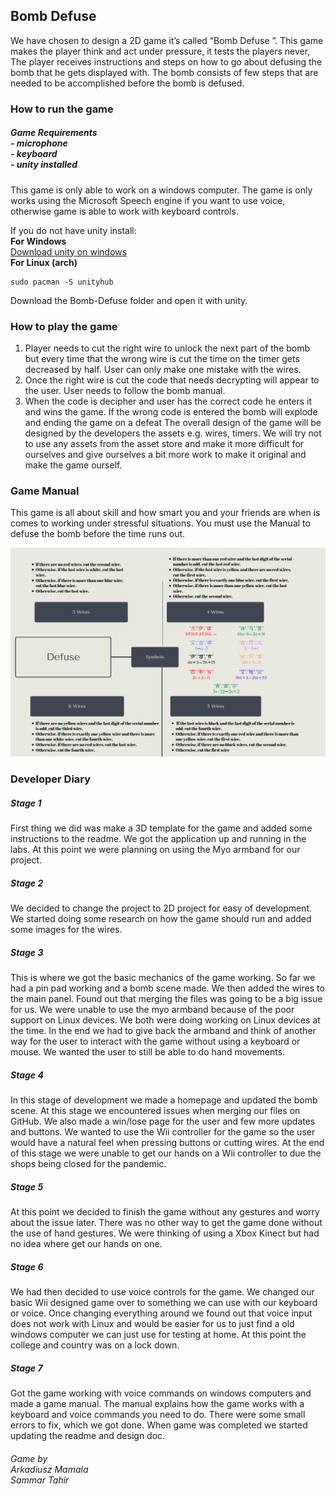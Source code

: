 ## Bomb Defuse
We have chosen to design a 2D game it’s called “Bomb Defuse ”. This game makes the player think and act under pressure, it tests the players never, The player receives instructions and steps on how to go about defusing the bomb that he gets displayed with. The bomb consists of few steps that are needed to be accomplished before the bomb is defused.

### How to run the game
##### Game Requirements <br>- microphone <br>- keyboard <br>- unity installed

This game is only able to work on a windows computer. The game is only works using the Microsoft Speech engine if you want to use voice, otherwise game is able to work with keyboard controls.

If you do not have unity install:
<br>
**For Windows**
<br>
[Download unity on windows](https://unity3d.com/get-unity/download)
<br>
**For Linux (arch)**
```
sudo pacman -S unityhub 
```

Download the Bomb-Defuse folder and open it with unity. 

### How to play the game
1. Player needs to cut the right wire to unlock the next part of the bomb but every time that the wrong wire is cut the time on
the timer gets decreased by half. User can only make one mistake with the wires.
2. Once the right wire is cut the code that needs decrypting will appear to the user. User needs to follow the bomb manual.
3. When the code is decipher and user has the correct code he enters it and wins the game. If the wrong code is entered the
bomb will explode and ending the game on a defeat
The overall design of the game will be designed by the developers the assets e.g. wires, timers. We will try not to use any assets
from the asset store and make it more difficult for ourselves and give ourselves a bit more work to make it original and make the
game ourself.

### Game Manual 
This game is all about skill and how smart you and your friends are when is comes to working under stressful situations. You must use the Manual to defuse the bomb before the time runs out. 

![Game Manual](Bomb-Defuse/Project/Assets/assets/manual.png "manual")

### Developer Diary
##### Stage 1
First thing we did was make a 3D template for the game and added some instructions to the readme. We got the application up and running in the labs. At this point we were planning on using the Myo armband for our project.
##### Stage 2
We decided to change the project to 2D project for easy of development. We started doing some research on how the game
should run and added some images for the wires.
##### Stage 3
This is where we got the basic mechanics of the game working. So far we had a pin pad working and a bomb scene made. We
then added the wires to the main panel. Found out that merging the files was going to be a big issue for us. We were unable to
use the myo armband because of the poor support on Linux devices. We both were doing working on Linux devices at the time.
In the end we had to give back the armband and think of another way for the user to interact with the game without using a
keyboard or mouse. We wanted the user to still be able to do hand movements.
##### Stage 4
In this stage of development we made a homepage and updated the bomb scene. At this stage we encountered issues when
merging our files on GitHub. We also made a win/lose page for the user and few more updates and buttons. We wanted to use
the Wii controller for the game so the user would have a natural feel when pressing buttons or cutting wires. At the end of this
stage we were unable to get our hands on a Wii controller to due the shops being closed for the pandemic.
##### Stage 5
At this point we decided to finish the game without any gestures and worry about the issue later. There was no other way to get
the game done without the use of hand gestures. We were thinking of using a Xbox Kinect but had no idea where get our hands
on one.
##### Stage 6
We had then decided to use voice controls for the game. We changed our basic Wii designed game over to something we can
use with our keyboard or voice. Once changing everything around we found out that voice input does not work with Linux and
would be easier for us to just find a old windows computer we can just use for testing at home. At this point the college and
country was on a lock down.
##### Stage 7
Got the game working with voice commands on windows computers and made a game manual. The manual explains how the
game works with a keyboard and voice commands you need to do. There were some small errors to fix, which we got done.
When game was completed we started updating the readme and design doc.
 ###### Game by <br> Arkadiusz Mamala <br> Sammar Tahir
